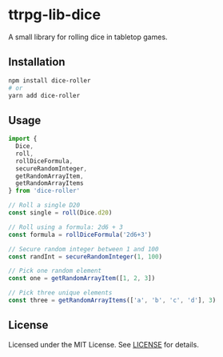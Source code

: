 # ttrpg-lib-dice

A small library for rolling dice in tabletop games.

## Installation

```bash
npm install dice-roller
# or
yarn add dice-roller
```

## Usage

```ts
import {
  Dice,
  roll,
  rollDiceFormula,
  secureRandomInteger,
  getRandomArrayItem,
  getRandomArrayItems
} from 'dice-roller'

// Roll a single D20
const single = roll(Dice.d20)

// Roll using a formula: 2d6 + 3
const formula = rollDiceFormula('2d6+3')

// Secure random integer between 1 and 100
const randInt = secureRandomInteger(1, 100)

// Pick one random element
const one = getRandomArrayItem([1, 2, 3])

// Pick three unique elements
const three = getRandomArrayItems(['a', 'b', 'c', 'd'], 3)
```

## License

Licensed under the MIT License. See [LICENSE](LICENSE) for details.
